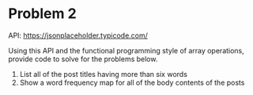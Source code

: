 # Problem 2

API: https://jsonplaceholder.typicode.com/

Using this API and the functional programming style of array operations, provide
code to solve for the problems below. 

1. List all of the post titles having more than six words
2. Show a word frequency map for all of the body contents of the posts
